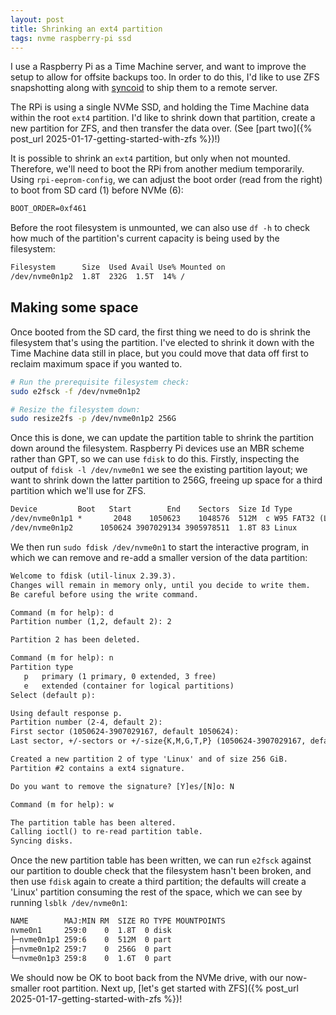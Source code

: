 ```yaml
---
layout: post
title: Shrinking an ext4 partition
tags: nvme raspberry-pi ssd
---
```


I use a Raspberry Pi as a Time Machine server, and want to improve the setup to allow for offsite backups too. In order to do this, I'd like to use ZFS snapshotting along with [syncoid](https://github.com/jimsalterjrs/sanoid#syncoid) to ship them to a remote server.

The RPi is using a single NVMe SSD, and holding the Time Machine data within the root `ext4` partition. I'd like to shrink down that partition, create a new partition for ZFS, and then transfer the data over. (See [part two]({% post_url 2025-01-17-getting-started-with-zfs %})!)

It is possible to shrink an `ext4` partition, but only when not mounted. Therefore, we'll need to boot the RPi from another medium temporarily. Using `rpi-eeprom-config`, we can adjust the boot order (read from the right) to boot from SD card (1) before NVMe (6):

```txt
BOOT_ORDER=0xf461
```

Before the root filesystem is unmounted, we can also use `df -h` to check how much of the partition's current capacity is being used by the filesystem:

```txt
Filesystem      Size  Used Avail Use% Mounted on
/dev/nvme0n1p2  1.8T  232G  1.5T  14% /
```

## Making some space

Once booted from the SD card, the first thing we need to do is shrink the filesystem that's using the partition. I've elected to shrink it down with the Time Machine data still in place, but you could move that data off first to reclaim maximum space if you wanted to.

```bash
# Run the prerequisite filesystem check:
sudo e2fsck -f /dev/nvme0n1p2

# Resize the filesystem down:
sudo resize2fs -p /dev/nvme0n1p2 256G
```

Once this is done, we can update the partition table to shrink the partition down around the filesystem. Raspberry Pi devices use an MBR scheme rather than GPT, so we can use `fdisk` to do this. Firstly, inspecting the output of `fdisk -l /dev/nvme0n1` we see the existing partition layout; we want to shrink down the latter partition to 256G, freeing up space for a third partition which we'll use for ZFS.

```txt
Device         Boot   Start        End    Sectors  Size Id Type
/dev/nvme0n1p1 *       2048    1050623    1048576  512M  c W95 FAT32 (LBA)
/dev/nvme0n1p2      1050624 3907029134 3905978511  1.8T 83 Linux
```
We then run `sudo fdisk /dev/nvme0n1` to start the interactive program, in which we can remove and re-add a smaller version of the data partition:

```txt
Welcome to fdisk (util-linux 2.39.3).
Changes will remain in memory only, until you decide to write them.
Be careful before using the write command.

Command (m for help): d
Partition number (1,2, default 2): 2

Partition 2 has been deleted.

Command (m for help): n
Partition type
   p   primary (1 primary, 0 extended, 3 free)
   e   extended (container for logical partitions)
Select (default p):

Using default response p.
Partition number (2-4, default 2):
First sector (1050624-3907029167, default 1050624):
Last sector, +/-sectors or +/-size{K,M,G,T,P} (1050624-3907029167, default 3907029167): +256G

Created a new partition 2 of type 'Linux' and of size 256 GiB.
Partition #2 contains a ext4 signature.

Do you want to remove the signature? [Y]es/[N]o: N

Command (m for help): w

The partition table has been altered.
Calling ioctl() to re-read partition table.
Syncing disks.
```

Once the new partition table has been written, we can run `e2fsck` against our partition to double check that the filesystem hasn't been broken, and then use `fdisk` again to create a third partition; the defaults will create a 'Linux' partition consuming the rest of the space, which we can see by running `lsblk /dev/nvme0n1`:

```txt
NAME        MAJ:MIN RM  SIZE RO TYPE MOUNTPOINTS
nvme0n1     259:0    0  1.8T  0 disk
├─nvme0n1p1 259:6    0  512M  0 part
├─nvme0n1p2 259:7    0  256G  0 part
└─nvme0n1p3 259:8    0  1.6T  0 part
```

We should now be OK to boot back from the NVMe drive, with our now-smaller root partition. Next up, [let's get started with ZFS]({% post_url 2025-01-17-getting-started-with-zfs %})!
